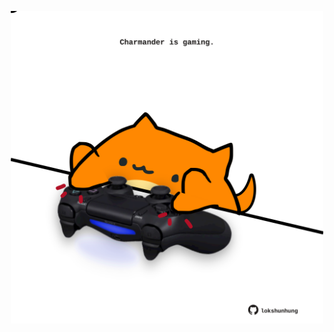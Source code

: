 <!-- built at 11/10/2024, 03:04:19 UTC -->
<p align="center">
  <img width="500" height="500" src="./ReadmeImage.svg">
</p>
